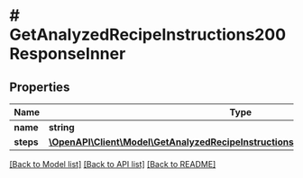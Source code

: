 # # GetAnalyzedRecipeInstructions200ResponseInner

## Properties

Name | Type | Description | Notes
------------ | ------------- | ------------- | -------------
**name** | **string** |  |
**steps** | [**\OpenAPI\Client\Model\GetAnalyzedRecipeInstructions200ResponseInnerStepsInner[]**](GetAnalyzedRecipeInstructions200ResponseInnerStepsInner.md) |  | [optional]

[[Back to Model list]](../../README.md#models) [[Back to API list]](../../README.md#endpoints) [[Back to README]](../../README.md)

